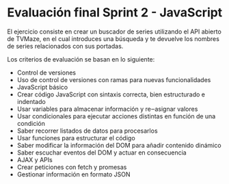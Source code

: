 # Evaluación final Sprint 2 - JavaScript

El ejercicio consiste en crear un buscador de series utilizando el API abierto de TVMaze, en el cual introduces una búsqueda y te devuelve los nombres de series relacionados con sus portadas.

Los criterios de evaluación se basan en lo siguiente:

* Control de versiones
* Uso de control de versiones con ramas para nuevas funcionalidades
* JavaScript básico
* Crear código JavaScript con sintaxis correcta, bien estructurado e indentado
* Usar variables para almacenar información y re‒asignar valores
* Usar condicionales para ejecutar acciones distintas en función de una condición
* Saber recorrer listados de datos para procesarlos
* Usar funciones para estructurar el código
* Saber modificar la información del DOM para añadir contenido dinámico
* Saber escuchar eventos del DOM y actuar en consecuencia
* AJAX y APIs
* Crear peticiones con fetch y promesas
* Gestionar información en formato JSON
